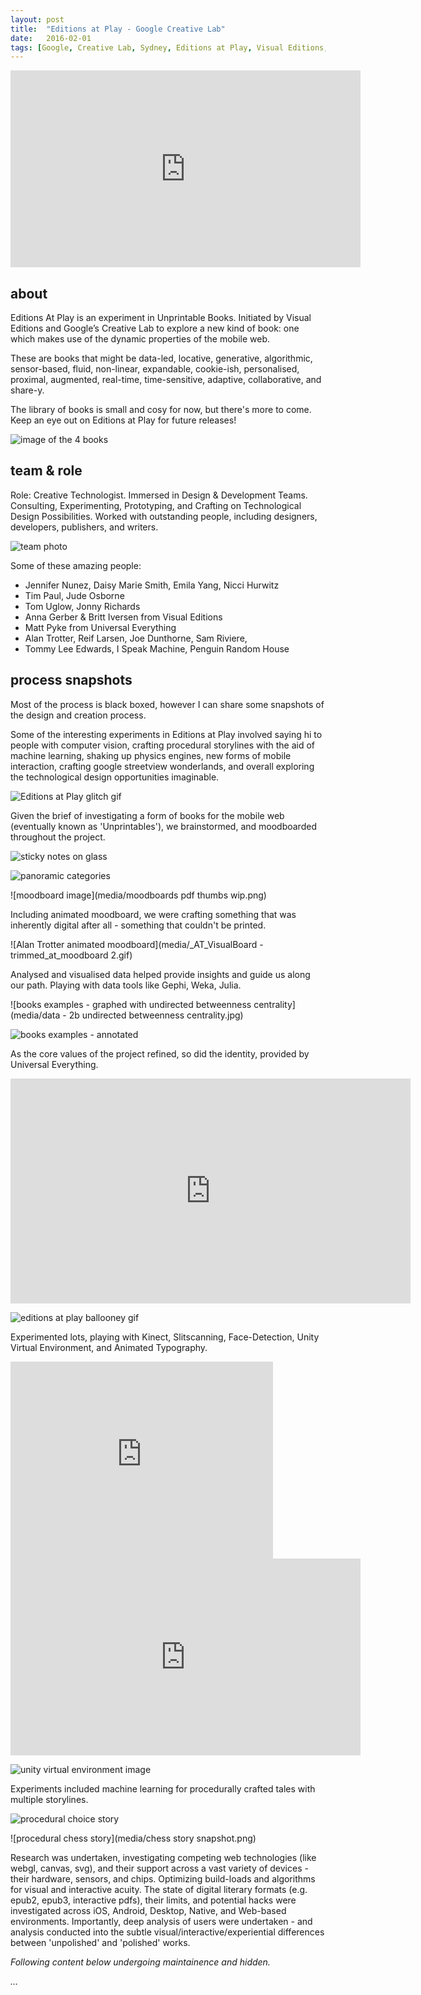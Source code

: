 ```yaml
---
layout: post
title:  "Editions at Play - Google Creative Lab"
date:   2016-02-01
tags: [Google, Creative Lab, Sydney, Editions at Play, Visual Editions, eBooks, Books, WebGL, Prototypes]
---
```


<iframe width="560" height="315" src="https://www.youtube.com/embed/5Bh6moo6XhQ" frameborder="0" allowfullscreen></iframe>

## about

Editions At Play is an experiment in Unprintable Books. Initiated by Visual Editions and Google’s Creative Lab to explore a new kind of book: one which makes use of the dynamic properties of the mobile web.

These are books that might be data-led, locative, generative, algorithmic, sensor-based, fluid, non-linear, expandable, cookie-ish, personalised, proximal, augmented, real-time, time-sensitive, adaptive, collaborative, and share-y.

The library of books is small and cosy for now, but there's more to come. Keep an eye out on Editions at Play for future releases!

![image of the 4 books](media/4-books.gif)

## team & role

Role: Creative Technologist. Immersed in Design & Development Teams. Consulting, Experimenting, Prototyping, and Crafting on Technological Design Possibilities.
Worked with outstanding people, including designers, developers, publishers, and writers.

![team photo](media/team_photo.jpg)

Some of these amazing people:

- Jennifer Nunez, Daisy Marie Smith, Emila Yang, Nicci Hurwitz
- Tim Paul, Jude Osborne
- Tom Uglow, Jonny Richards
- Anna Gerber & Britt Iversen from Visual Editions
- Matt Pyke from Universal Everything
- Alan Trotter, Reif Larsen, Joe Dunthorne, Sam Riviere,
- Tommy Lee Edwards, I Speak Machine, Penguin Random House

## process snapshots

Most of the process is black boxed, however I can share some snapshots of the design and creation process. 

Some of the interesting experiments in Editions at Play involved saying hi to people with computer vision, crafting procedural storylines with the aid of machine learning, shaking up physics engines, new forms of mobile interaction, crafting google streetview wonderlands, and overall exploring the technological design opportunities imaginable.

![ Editions at Play glitch gif ](media/eap-logo-animated-7-glitch.gif)

Given the brief of investigating a form of books for the mobile web (eventually known as 'Unprintables'), we brainstormed, and moodboarded throughout the project.

![sticky notes on glass](media/stickies_glass.jpg)

![panoramic categories](media/panorama_categories.JPG)

![moodboard image](media/moodboards pdf thumbs wip.png)

Including animated moodboard, we were crafting something that was inherently digital after all - something that couldn't be printed.

![Alan Trotter animated moodboard](media/_AT_VisualBoard - trimmed_at_moodboard 2.gif)

Analysed and visualised data helped provide insights and guide us along our path. Playing with data tools like Gephi, Weka, Julia.

![books examples - graphed with undirected betweenness centrality](media/data - 2b undirected betweenness centrality.jpg)

![books examples - annotated](media/data-network-1_annotated.jpg)

As the core values of the project refined, so did the identity, provided by Universal Everything.

<iframe src="https://player.vimeo.com/video/131419642?color=ffffff&title=0&byline=0&portrait=0" width="640" height="360" frameborder="0" webkitallowfullscreen mozallowfullscreen allowfullscreen></iframe>

![editions at play ballooney gif](media/UE-logo-gif.gif)

Experimented lots, playing with Kinect, Slitscanning, Face-Detection, Unity Virtual Environment, and Animated Typography.

<!-- To REINSERT: Slitscan Image -->

<iframe width="420" height="315" src="https://www.youtube.com/embed/AfFzHStsmpA" frameborder="0" allowfullscreen></iframe>

<iframe width="560" height="315" src="https://www.youtube.com/embed/00TtWk9nEZI" frameborder="0" allowfullscreen></iframe>

![unity virtual environment image](media/unity_virtual_environment.JPG)

Experiments included machine learning for procedurally crafted tales with multiple storylines.

![procedural choice story](media/procedural-choice-story.png)

![procedural chess story](media/chess story snapshot.png)

Research was undertaken, investigating competing web technologies (like webgl, canvas, svg), and their support across a vast variety of devices - their hardware, sensors, and chips. Optimizing build-loads and algorithms for visual and interactive acuity. The state of digital literary formats (e.g. epub2, epub3, interactive pdfs), their limits, and potential hacks were investigated across iOS, Android, Desktop, Native, and Web-based environments. Importantly, deep analysis of users were undertaken - and analysis conducted into the subtle visual/interactive/experiential differences between 'unpolished' and 'polished' works.

_Following content below undergoing maintainence and hidden._

_…_

<!--

As the ideas refined, user folows and diagrams were sketched and formulated into evolving technical specifications and design documents.

[Sam Joe Sketch]
[Sam Joe Diagram]
[Alan Trotter Technical Diagram Printout]

Experiments were kept up, with a focus on webgl, and crossplatform mobile web support. Iterations allowed sync ups with collaborators of all time zones.

[bunch of selected images / gifs … … …]

The evolving library of unprintables can be found at [Editions at Play](https://editionsatplay.withgoogle.com/).

[4 x images of each book + 1 Concept Book = 5]

[Image of Editions at Play Logo Gif]

## Media

- same list as site …

[ image of EAP About Book Front Cover ]
-->